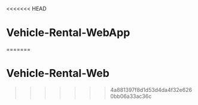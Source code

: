 <<<<<<< HEAD
# Vehicle-Rental-WebApp
=======
# Vehicle-Rental-Web
>>>>>>> 4a881397f8d1d53d4da4f32e6260bb06a33ac36c
